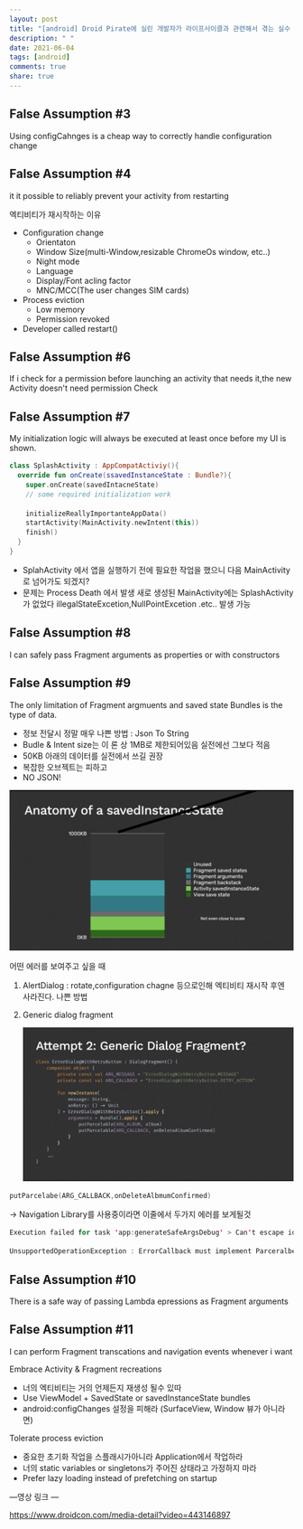 ```yaml
---
layout: post
title: "[android] Droid Pirate에 실린 개발자가 라이프사이클과 관련해서 겪는 실수 동영상을 보고 나름 정리해보았다. 놓치고 있던 부분들이 많은것 같아 상당히 유익한 동영상이었다."
description: " "
date: 2021-06-04
tags: [android]
comments: true
share: true
---
```




## False Assumption #3

Using configCahnges is a cheap way to correctly handle configuration change

## False Assumption #4

it it possible to reliably prevent your activity from restarting

엑티비티가 재시작하는 이유 

- Configuration change
  - Orientaton
  - Window Size(multi-Window,resizable ChromeOs window, etc..)
  - Night mode
  - Language
  - Display/Font acling factor
  - MNC/MCC(The user changes SIM cards)
- Process eviction
  - Low memory
  - Permission revoked
- Developer called restart()

## False Assumption #6

If i check for a permission before launching an activity that needs it,the new Activity doesn't need permission Check

## False Assumption #7

My initialization logic will always be executed at least once before my UI is shown.

```kotlin
class SplashActivity : AppCompatActiviy(){
  override fun onCreate(ssavedInstanceState : Bundle?){
    super.onCreate(savedIntacneState)
    // some required initialization work
    
    initializeReallyImportanteAppData()
    startActivity(MainActivity.newIntent(this))
    finish()
  }
}
```

- SplahActivity 에서 앱을 실행하기 전에 필요한 작업을 했으니 다음 MainActivity로 넘어가도 되겠지?
- 문제는 Process Death 에서 발생 새로 생성된 MainActivity에는 SplashActivity가 없었다 illegalStateExcetion,NullPointExcetion .etc.. 발생 가능

## False Assumption #8 

I can safely pass Fragment arguments as properties or with constructors

## False Assumption #9

The only limitation of Fragment argmuents and saved state Bundles is the type of data.

- 정보 전달시 정말 매우 나쁜 방법 : Json To String
- Budle & Intent size는 이 론 상 1MB로 제한되어있음 실전에선 그보다 적음
- 50KB 아래의 데이터를 실전에서 쓰길 권장
- 복잡한 오브젝트는 피하고 
- NO JSON!

![img](./images/savedInsatnceState.png)

어떤 에러를 보여주고 싶을 때 

1. AlertDialog : rotate,configuration chagne 등으로인해 엑티비티 재시작 후엔 사라진다. 나쁜 방법

2. Generic dialog fragment

   ![img](./images/dialog_fragment.png)



```kotlin
putParcelabe(ARG_CALLBACK,onDeleteAlbmumConfirmed)
```

-> Navigation Library를 사용중이라면 이줄에서 두가지 에러를 보게될것

```kotlin
Execution failed for task 'app:generateSafeArgsDebug' > Can't escape identifier '() -> Unit' because it contain illegal characters: >

UnsupportedOperationException : ErrorCallback must implement Parceralbe or Serializable or must be on Enum.
```

## False Assumption #10

There is a safe way of passing Lambda epressions as Fragment arguments

## False Assumption #11

I can perform Fragment transcations and navigation events whenever i want

Embrace Activity & Fragment recreations

- 너의 엑티비티는 거의 언제든지 재생성 될수 있따
- Use ViewModel + SavedState or savedInstanceState bundles 
- android:configChanges  설정을 피해라 (SurfaceView, Window 뷰가 아니라면)

Tolerate process eviction

- 중요한 초기화 작업을 스플래시가아니라 Application에서 작업하라
- 너의 static variables or singletons가 주어진 상태라고 가정하지 마라
- Prefer lazy loading instead of prefetching on startup



—영상 링크 — 

https://www.droidcon.com/media-detail?video=443146897